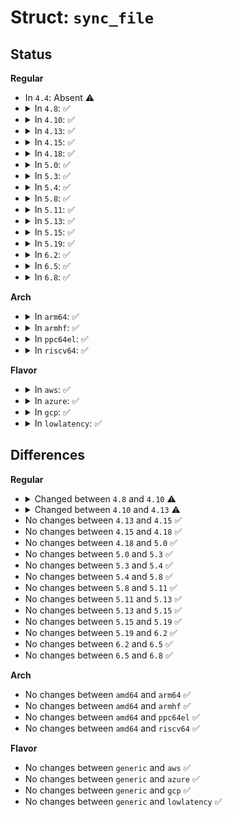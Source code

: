 # Struct: <code>sync_file</code>

## Status
<b>Regular</b>
<ul>
<li>
In <code>4.4</code>: Absent ⚠️
</li>
<li>
<details>
<summary>In <code>4.8</code>: ✅</summary>

```c
struct sync_file {
    struct file *file;
    struct kref kref;
    char name[32];
    struct list_head sync_file_list;
    int num_fences;
    wait_queue_head_t wq;
    atomic_t status;
    struct sync_file_cb cbs[0];
};
```
</details>
</li>
<li>
<details>
<summary>In <code>4.10</code>: ✅</summary>

```c
struct sync_file {
    struct file *file;
    struct kref kref;
    char name[32];
    struct list_head sync_file_list;
    wait_queue_head_t wq;
    struct dma_fence *fence;
    struct dma_fence_cb cb;
};
```
</details>
</li>
<li>
<details>
<summary>In <code>4.13</code>: ✅</summary>

```c
struct sync_file {
    struct file *file;
    char user_name[32];
    struct list_head sync_file_list;
    wait_queue_head_t wq;
    long unsigned int flags;
    struct dma_fence *fence;
    struct dma_fence_cb cb;
};
```
</details>
</li>
<li>
<details>
<summary>In <code>4.15</code>: ✅</summary>

```c
struct sync_file {
    struct file *file;
    char user_name[32];
    struct list_head sync_file_list;
    wait_queue_head_t wq;
    long unsigned int flags;
    struct dma_fence *fence;
    struct dma_fence_cb cb;
};
```
</details>
</li>
<li>
<details>
<summary>In <code>4.18</code>: ✅</summary>

```c
struct sync_file {
    struct file *file;
    char user_name[32];
    struct list_head sync_file_list;
    wait_queue_head_t wq;
    long unsigned int flags;
    struct dma_fence *fence;
    struct dma_fence_cb cb;
};
```
</details>
</li>
<li>
<details>
<summary>In <code>5.0</code>: ✅</summary>

```c
struct sync_file {
    struct file *file;
    char user_name[32];
    struct list_head sync_file_list;
    wait_queue_head_t wq;
    long unsigned int flags;
    struct dma_fence *fence;
    struct dma_fence_cb cb;
};
```
</details>
</li>
<li>
<details>
<summary>In <code>5.3</code>: ✅</summary>

```c
struct sync_file {
    struct file *file;
    char user_name[32];
    struct list_head sync_file_list;
    wait_queue_head_t wq;
    long unsigned int flags;
    struct dma_fence *fence;
    struct dma_fence_cb cb;
};
```
</details>
</li>
<li>
<details>
<summary>In <code>5.4</code>: ✅</summary>

```c
struct sync_file {
    struct file *file;
    char user_name[32];
    struct list_head sync_file_list;
    wait_queue_head_t wq;
    long unsigned int flags;
    struct dma_fence *fence;
    struct dma_fence_cb cb;
};
```
</details>
</li>
<li>
<details>
<summary>In <code>5.8</code>: ✅</summary>

```c
struct sync_file {
    struct file *file;
    char user_name[32];
    struct list_head sync_file_list;
    wait_queue_head_t wq;
    long unsigned int flags;
    struct dma_fence *fence;
    struct dma_fence_cb cb;
};
```
</details>
</li>
<li>
<details>
<summary>In <code>5.11</code>: ✅</summary>

```c
struct sync_file {
    struct file *file;
    char user_name[32];
    struct list_head sync_file_list;
    wait_queue_head_t wq;
    long unsigned int flags;
    struct dma_fence *fence;
    struct dma_fence_cb cb;
};
```
</details>
</li>
<li>
<details>
<summary>In <code>5.13</code>: ✅</summary>

```c
struct sync_file {
    struct file *file;
    char user_name[32];
    struct list_head sync_file_list;
    wait_queue_head_t wq;
    long unsigned int flags;
    struct dma_fence *fence;
    struct dma_fence_cb cb;
};
```
</details>
</li>
<li>
<details>
<summary>In <code>5.15</code>: ✅</summary>

```c
struct sync_file {
    struct file *file;
    char user_name[32];
    struct list_head sync_file_list;
    wait_queue_head_t wq;
    long unsigned int flags;
    struct dma_fence *fence;
    struct dma_fence_cb cb;
};
```
</details>
</li>
<li>
<details>
<summary>In <code>5.19</code>: ✅</summary>

```c
struct sync_file {
    struct file *file;
    char user_name[32];
    struct list_head sync_file_list;
    wait_queue_head_t wq;
    long unsigned int flags;
    struct dma_fence *fence;
    struct dma_fence_cb cb;
};
```
</details>
</li>
<li>
<details>
<summary>In <code>6.2</code>: ✅</summary>

```c
struct sync_file {
    struct file *file;
    char user_name[32];
    struct list_head sync_file_list;
    wait_queue_head_t wq;
    long unsigned int flags;
    struct dma_fence *fence;
    struct dma_fence_cb cb;
};
```
</details>
</li>
<li>
<details>
<summary>In <code>6.5</code>: ✅</summary>

```c
struct sync_file {
    struct file *file;
    char user_name[32];
    struct list_head sync_file_list;
    wait_queue_head_t wq;
    long unsigned int flags;
    struct dma_fence *fence;
    struct dma_fence_cb cb;
};
```
</details>
</li>
<li>
<details>
<summary>In <code>6.8</code>: ✅</summary>

```c
struct sync_file {
    struct file *file;
    char user_name[32];
    struct list_head sync_file_list;
    wait_queue_head_t wq;
    long unsigned int flags;
    struct dma_fence *fence;
    struct dma_fence_cb cb;
};
```
</details>
</li>
</ul>
<b>Arch</b>
<ul>
<li>
<details>
<summary>In <code>arm64</code>: ✅</summary>

```c
struct sync_file {
    struct file *file;
    char user_name[32];
    struct list_head sync_file_list;
    wait_queue_head_t wq;
    long unsigned int flags;
    struct dma_fence *fence;
    struct dma_fence_cb cb;
};
```
</details>
</li>
<li>
<details>
<summary>In <code>armhf</code>: ✅</summary>

```c
struct sync_file {
    struct file *file;
    char user_name[32];
    struct list_head sync_file_list;
    wait_queue_head_t wq;
    long unsigned int flags;
    struct dma_fence *fence;
    struct dma_fence_cb cb;
};
```
</details>
</li>
<li>
<details>
<summary>In <code>ppc64el</code>: ✅</summary>

```c
struct sync_file {
    struct file *file;
    char user_name[32];
    struct list_head sync_file_list;
    wait_queue_head_t wq;
    long unsigned int flags;
    struct dma_fence *fence;
    struct dma_fence_cb cb;
};
```
</details>
</li>
<li>
<details>
<summary>In <code>riscv64</code>: ✅</summary>

```c
struct sync_file {
    struct file *file;
    char user_name[32];
    struct list_head sync_file_list;
    wait_queue_head_t wq;
    long unsigned int flags;
    struct dma_fence *fence;
    struct dma_fence_cb cb;
};
```
</details>
</li>
</ul>
<b>Flavor</b>
<ul>
<li>
<details>
<summary>In <code>aws</code>: ✅</summary>

```c
struct sync_file {
    struct file *file;
    char user_name[32];
    struct list_head sync_file_list;
    wait_queue_head_t wq;
    long unsigned int flags;
    struct dma_fence *fence;
    struct dma_fence_cb cb;
};
```
</details>
</li>
<li>
<details>
<summary>In <code>azure</code>: ✅</summary>

```c
struct sync_file {
    struct file *file;
    char user_name[32];
    struct list_head sync_file_list;
    wait_queue_head_t wq;
    long unsigned int flags;
    struct dma_fence *fence;
    struct dma_fence_cb cb;
};
```
</details>
</li>
<li>
<details>
<summary>In <code>gcp</code>: ✅</summary>

```c
struct sync_file {
    struct file *file;
    char user_name[32];
    struct list_head sync_file_list;
    wait_queue_head_t wq;
    long unsigned int flags;
    struct dma_fence *fence;
    struct dma_fence_cb cb;
};
```
</details>
</li>
<li>
<details>
<summary>In <code>lowlatency</code>: ✅</summary>

```c
struct sync_file {
    struct file *file;
    char user_name[32];
    struct list_head sync_file_list;
    wait_queue_head_t wq;
    long unsigned int flags;
    struct dma_fence *fence;
    struct dma_fence_cb cb;
};
```
</details>
</li>
</ul>

## Differences
<b>Regular</b>
<ul>
<li>
<details>
<summary>Changed between <code>4.8</code> and <code>4.10</code> ⚠️</summary>
<ul>
<li>
<b>Field added. </b>
<code>struct dma_fence *fence</code>
</li>
<li>
<b>Field added. </b>
<code>struct dma_fence_cb cb</code>
</li>
<li>
<b>Field removed. </b>
<code>int num_fences</code>
</li>
<li>
<b>Field removed. </b>
<code>atomic_t status</code>
</li>
<li>
<b>Field removed. </b>
<code>struct sync_file_cb cbs[0]</code>
</li>
</ul>
</details>
</li>
<li>
<details>
<summary>Changed between <code>4.10</code> and <code>4.13</code> ⚠️</summary>
<ul>
<li>
<b>Field added. </b>
<code>char user_name[32]</code>
</li>
<li>
<b>Field added. </b>
<code>long unsigned int flags</code>
</li>
<li>
<b>Field removed. </b>
<code>struct kref kref</code>
</li>
<li>
<b>Field removed. </b>
<code>char name[32]</code>
</li>
</ul>
</details>
</li>
<li>
No changes between <code>4.13</code> and <code>4.15</code> ✅
</li>
<li>
No changes between <code>4.15</code> and <code>4.18</code> ✅
</li>
<li>
No changes between <code>4.18</code> and <code>5.0</code> ✅
</li>
<li>
No changes between <code>5.0</code> and <code>5.3</code> ✅
</li>
<li>
No changes between <code>5.3</code> and <code>5.4</code> ✅
</li>
<li>
No changes between <code>5.4</code> and <code>5.8</code> ✅
</li>
<li>
No changes between <code>5.8</code> and <code>5.11</code> ✅
</li>
<li>
No changes between <code>5.11</code> and <code>5.13</code> ✅
</li>
<li>
No changes between <code>5.13</code> and <code>5.15</code> ✅
</li>
<li>
No changes between <code>5.15</code> and <code>5.19</code> ✅
</li>
<li>
No changes between <code>5.19</code> and <code>6.2</code> ✅
</li>
<li>
No changes between <code>6.2</code> and <code>6.5</code> ✅
</li>
<li>
No changes between <code>6.5</code> and <code>6.8</code> ✅
</li>
</ul>
<b>Arch</b>
<ul>
<li>
No changes between <code>amd64</code> and <code>arm64</code> ✅
</li>
<li>
No changes between <code>amd64</code> and <code>armhf</code> ✅
</li>
<li>
No changes between <code>amd64</code> and <code>ppc64el</code> ✅
</li>
<li>
No changes between <code>amd64</code> and <code>riscv64</code> ✅
</li>
</ul>
<b>Flavor</b>
<ul>
<li>
No changes between <code>generic</code> and <code>aws</code> ✅
</li>
<li>
No changes between <code>generic</code> and <code>azure</code> ✅
</li>
<li>
No changes between <code>generic</code> and <code>gcp</code> ✅
</li>
<li>
No changes between <code>generic</code> and <code>lowlatency</code> ✅
</li>
</ul>
